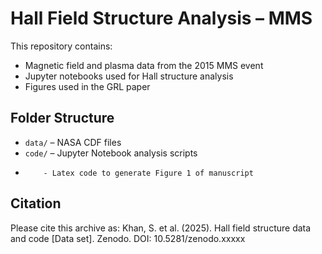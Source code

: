 # Hall Field Structure Analysis – MMS

This repository contains:
- Magnetic field and plasma data from the 2015 MMS event
- Jupyter notebooks used for Hall structure analysis
- Figures used in the GRL paper

## Folder Structure
- `data/` – NASA CDF files
- `code/` – Jupyter Notebook analysis scripts
-         - Latex code to generate Figure 1 of manuscript

## Citation
Please cite this archive as:
Khan, S. et al. (2025). Hall field structure data and code [Data set]. Zenodo. DOI: 10.5281/zenodo.xxxxx
